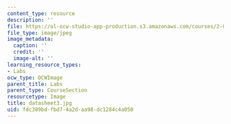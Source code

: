 ```yaml
---
content_type: resource
description: ''
file: https://ol-ocw-studio-app-production.s3.amazonaws.com/courses/2-002-mechanics-and-materials-ii-spring-2004/fdc389bdfbd74a2daa98dc1284c4a050_datasheet3.jpg
file_type: image/jpeg
image_metadata:
  caption: ''
  credit: ''
  image-alt: ''
learning_resource_types:
- Labs
ocw_type: OCWImage
parent_title: Labs
parent_type: CourseSection
resourcetype: Image
title: datasheet3.jpg
uid: fdc389bd-fbd7-4a2d-aa98-dc1284c4a050
---
```

